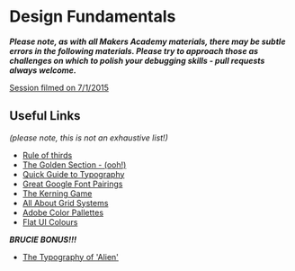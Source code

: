 # Design Fundamentals

***Please note, as with all Makers Academy materials, there may be subtle errors in the following materials.  Please try to approach those as challenges on which to polish your debugging skills - pull requests always welcome.***

[Session filmed on 7/1/2015](http://youtu.be/0rbnP8a-XqM)

## Useful Links
_(please note, this is not an exhaustive list!)_
* [Rule of thirds](http://digital-photography-school.com/rule-of-thirds/)
* [The Golden Section - (ooh!)](http://www.creativebloq.com/design/designers-guide-golden-ratio-12121546)
* [Quick Guide to Typography](http://www.hongkiat.com/blog/quick-guide-to-typography-learn-and-be-inspired/)
* [Great Google Font Pairings](http://hellohappy.org/beautiful-web-type/)
* [The Kerning Game](http://type.method.ac/)
* [All About Grid Systems](http://webdesign.tutsplus.com/articles/all-about-grid-systems--webdesign-14471)
* [Adobe Color Pallettes](https://color.adobe.com/explore/most-popular/?time=all)
* [Flat UI Colours](http://flatuicolors.com/)


***BRUCIE BONUS!!!***
* [The Typography of 'Alien'](http://typesetinthefuture.com/alien/)
